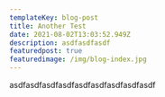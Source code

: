 ```yaml
---
templateKey: blog-post
title: Another Test
date: 2021-08-02T13:03:52.949Z
description: asdfasdfasdf
featuredpost: true
featuredimage: /img/blog-index.jpg
---
```

asdfasdfasdfasdfasdfasdfasdfasdfasdf
